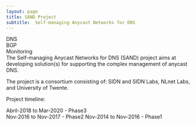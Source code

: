 ```yaml
---
layout: page
title: SAND Project
subtitle:  Self-managing Anycast Networks for DNS
---
```



<div class="wrapper">
  <div class="box a">DNS</div>
  <div class="box b">BGP</div>
  <div class="box c">Monitoring</div>
</div>
The Self-managing Anycast Networks for DNS (SAND) project aims at developing solution(s) for supporting the complex management of anycast DNS.

The project is a consortium consisting of: SIDN and SIDN Labs, NLnet Labs, and University of Twente.

Project timeline:

Abril-2018  to Mar-2020 - Phase3  
Nov-2016 to Nov-2017 - Phase2 
Nov-2014 to Nov-2016 - Phase1 






